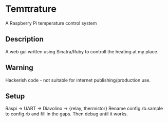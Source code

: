 # Temπrature

A Raspberry Pi temperature control system

## Description

A web gui written using Sinatra/Ruby to controll the heating at my place.

## Warning

Hackerish code - not suitable for internet publishing/production use.

## Setup

Raspi -> UART -> Diavolino -> {relay, thermistor}
Rename config.rb.sample to config.rb and fill in the gaps. Then debug until it works.
